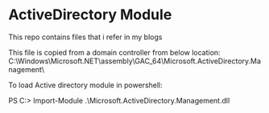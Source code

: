 # ActiveDirectory Module
This repo contains files that i refer in my blogs


This file is copied from a domain controller from below location: 
C:\Windows\Microsoft.NET\assembly\GAC_64\Microsoft.ActiveDirectory.Management\

To load Active directory module in powershell:

PS C:\> Import-Module .\Microsoft.ActiveDirectory.Management.dll
